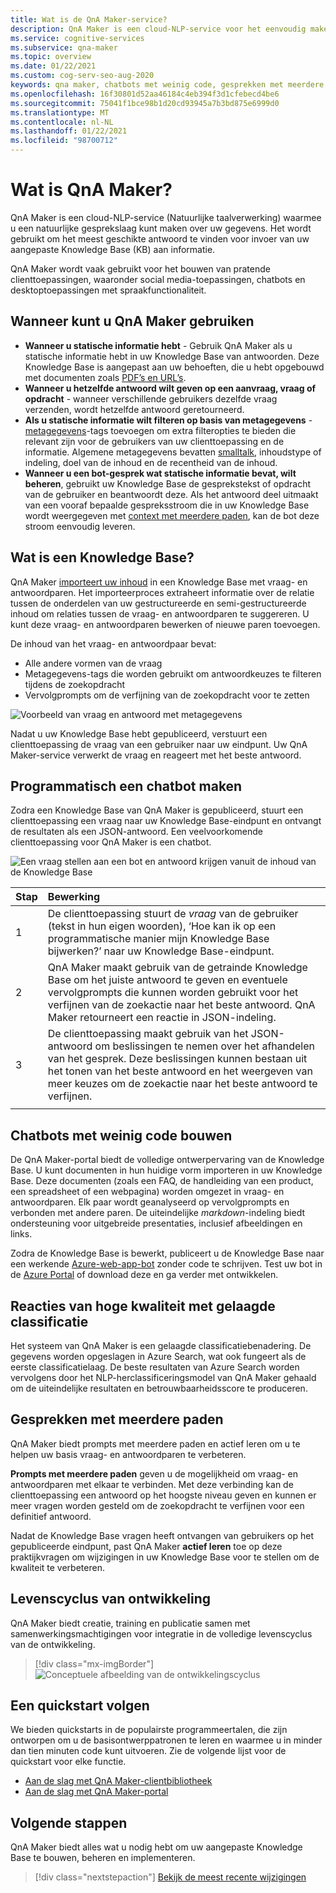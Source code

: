 ```yaml
---
title: Wat is de QnA Maker-service?
description: QnA Maker is een cloud-NLP-service voor het eenvoudig maken van een natuurlijke gesprekslaag over uw gegevens. Het kan worden gebruikt om het meest geschikte antwoord te vinden voor een bepaalde invoer in natuurlijke taal, vanuit uw aangepaste Knowledge Base (KB) aan informatie.
ms.service: cognitive-services
ms.subservice: qna-maker
ms.topic: overview
ms.date: 01/22/2021
ms.custom: cog-serv-seo-aug-2020
keywords: qna maker, chatbots met weinig code, gesprekken met meerdere paden
ms.openlocfilehash: 16f30801d52aa46184c4eb394f3d1cfebecd4be6
ms.sourcegitcommit: 75041f1bce98b1d20cd93945a7b3bd875e6999d0
ms.translationtype: MT
ms.contentlocale: nl-NL
ms.lasthandoff: 01/22/2021
ms.locfileid: "98700712"
---
```

# <a name="what-is-qna-maker"></a>Wat is QnA Maker?

QnA Maker is een cloud-NLP-service (Natuurlijke taalverwerking) waarmee u een natuurlijke gesprekslaag kunt maken over uw gegevens. Het wordt gebruikt om het meest geschikte antwoord te vinden voor invoer van uw aangepaste Knowledge Base (KB) aan informatie.

QnA Maker wordt vaak gebruikt voor het bouwen van pratende clienttoepassingen, waaronder social media-toepassingen, chatbots en desktoptoepassingen met spraakfunctionaliteit.

## <a name="when-to-use-qna-maker"></a>Wanneer kunt u QnA Maker gebruiken

* **Wanneer u statische informatie hebt** - Gebruik QnA Maker als u statische informatie hebt in uw Knowledge Base van antwoorden. Deze Knowledge Base is aangepast aan uw behoeften, die u hebt opgebouwd met documenten zoals [PDF’s en URL’s](../index.yml).
* **Wanneer u hetzelfde antwoord wilt geven op een aanvraag, vraag of opdracht** - wanneer verschillende gebruikers dezelfde vraag verzenden, wordt hetzelfde antwoord geretourneerd.
* **Als u statische informatie wilt filteren op basis van metagegevens** - [metagegevens](../how-to/metadata-generateanswer-usage.md)-tags toevoegen om extra filteropties te bieden die relevant zijn voor de gebruikers van uw clienttoepassing en de informatie. Algemene metagegevens bevatten [smalltalk](../how-to/chit-chat-knowledge-base.md), inhoudstype of indeling, doel van de inhoud en de recentheid van de inhoud.
* **Wanneer u een bot-gesprek wat statische informatie bevat, wilt beheren**, gebruikt uw Knowledge Base de gesprekstekst of opdracht van de gebruiker en beantwoordt deze. Als het antwoord deel uitmaakt van een vooraf bepaalde gespreksstroom die in uw Knowledge Base wordt weergegeven met [context met meerdere paden](../how-to/multiturn-conversation.md), kan de bot deze stroom eenvoudig leveren.

## <a name="what-is-a-knowledge-base"></a>Wat is een Knowledge Base?

QnA Maker [importeert uw inhoud](../index.yml) in een Knowledge Base met vraag- en antwoordparen. Het importeerproces extraheert informatie over de relatie tussen de onderdelen van uw gestructureerde en semi-gestructureerde inhoud om relaties tussen de vraag- en antwoordparen te suggereren. U kunt deze vraag- en antwoordparen bewerken of nieuwe paren toevoegen.

De inhoud van het vraag- en antwoordpaar bevat:
* Alle andere vormen van de vraag
* Metagegevens-tags die worden gebruikt om antwoordkeuzes te filteren tijdens de zoekopdracht
* Vervolgprompts om de verfijning van de zoekopdracht voor te zetten

![Voorbeeld van vraag en antwoord met metagegevens](../media/qnamaker-overview-learnabout/example-question-and-answer-with-metadata.png)

Nadat u uw Knowledge Base hebt gepubliceerd, verstuurt een clienttoepassing de vraag van een gebruiker naar uw eindpunt. Uw QnA Maker-service verwerkt de vraag en reageert met het beste antwoord.

## <a name="create-a-chat-bot-programmatically"></a>Programmatisch een chatbot maken

Zodra een Knowledge Base van QnA Maker is gepubliceerd, stuurt een clienttoepassing een vraag naar uw Knowledge Base-eindpunt en ontvangt de resultaten als een JSON-antwoord. Een veelvoorkomende clienttoepassing voor QnA Maker is een chatbot.

![Een vraag stellen aan een bot en antwoord krijgen vanuit de inhoud van de Knowledge Base](../media/qnamaker-overview-learnabout/bot-chat-with-qnamaker.png)

|Stap|Bewerking|
|:--|:--|
|1|De clienttoepassing stuurt de _vraag_ van de gebruiker (tekst in hun eigen woorden), ‘Hoe kan ik op een programmatische manier mijn Knowledge Base bijwerken?’ naar uw Knowledge Base-eindpunt.|
|2|QnA Maker maakt gebruik van de getrainde Knowledge Base om het juiste antwoord te geven en eventuele vervolgprompts die kunnen worden gebruikt voor het verfijnen van de zoekactie naar het beste antwoord. QnA Maker retourneert een reactie in JSON-indeling.|
|3|De clienttoepassing maakt gebruik van het JSON-antwoord om beslissingen te nemen over het afhandelen van het gesprek. Deze beslissingen kunnen bestaan uit het tonen van het beste antwoord en het weergeven van meer keuzes om de zoekactie naar het beste antwoord te verfijnen. |
|||

## <a name="build-low-code-chat-bots"></a>Chatbots met weinig code bouwen

De QnA Maker-portal biedt de volledige ontwerpervaring van de Knowledge Base. U kunt documenten in hun huidige vorm importeren in uw Knowledge Base. Deze documenten (zoals een FAQ, de handleiding van een product, een spreadsheet of een webpagina) worden omgezet in vraag- en antwoordparen. Elk paar wordt geanalyseerd op vervolgprompts en verbonden met andere paren. De uiteindelijke _markdown_-indeling biedt ondersteuning voor uitgebreide presentaties, inclusief afbeeldingen en links.

Zodra de Knowledge Base is bewerkt, publiceert u de Knowledge Base naar een werkende [Azure-web-app-bot](https://azure.microsoft.com/services/bot-service/) zonder code te schrijven. Test uw bot in de [Azure Portal](https://portal.azure.com) of download deze en ga verder met ontwikkelen.

## <a name="high-quality-responses-with-layered-ranking"></a>Reacties van hoge kwaliteit met gelaagde classificatie

Het systeem van QnA Maker is een gelaagde classificatiebenadering. De gegevens worden opgeslagen in Azure Search, wat ook fungeert als de eerste classificatielaag. De beste resultaten van Azure Search worden vervolgens door het NLP-herclassificeringsmodel van QnA Maker gehaald om de uiteindelijke resultaten en betrouwbaarheidsscore te produceren.

## <a name="multi-turn-conversations"></a>Gesprekken met meerdere paden

QnA Maker biedt prompts met meerdere paden en actief leren om u te helpen uw basis vraag- en antwoordparen te verbeteren.

**Prompts met meerdere paden** geven u de mogelijkheid om vraag- en antwoordparen met elkaar te verbinden. Met deze verbinding kan de clienttoepassing een antwoord op het hoogste niveau geven en kunnen er meer vragen worden gesteld om de zoekopdracht te verfijnen voor een definitief antwoord.

Nadat de Knowledge Base vragen heeft ontvangen van gebruikers op het gepubliceerde eindpunt, past QnA Maker **actief leren** toe op deze praktijkvragen om wijzigingen in uw Knowledge Base voor te stellen om de kwaliteit te verbeteren.

## <a name="development-lifecycle"></a>Levenscyclus van ontwikkeling

QnA Maker biedt creatie, training en publicatie samen met samenwerkingsmachtigingen voor integratie in de volledige levenscyclus van de ontwikkeling.

> [!div class="mx-imgBorder"]
> ![Conceptuele afbeelding van de ontwikkelingscyclus](../media/qnamaker-overview-learnabout/development-cycle.png)


## <a name="complete-a-quickstart"></a>Een quickstart volgen

We bieden quickstarts in de populairste programmeertalen, die zijn ontworpen om u de basisontwerppatronen te leren en waarmee u in minder dan tien minuten code kunt uitvoeren. Zie de volgende lijst voor de quickstart voor elke functie.

* [Aan de slag met QnA Maker-clientbibliotheek](../quickstarts/quickstart-sdk.md)
* [Aan de slag met QnA Maker-portal](../quickstarts/create-publish-knowledge-base.md)

## <a name="next-steps"></a>Volgende stappen
QnA Maker biedt alles wat u nodig hebt om uw aangepaste Knowledge Base te bouwen, beheren en implementeren.

> [!div class="nextstepaction"]
> [Bekijk de meest recente wijzigingen](../whats-new.md)